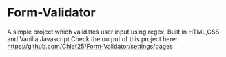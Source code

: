 # Form-Validator
A simple project which validates user input using regex. Built in HTML,CSS and Vanilla Javascript
Check the output of this project here: https://github.com/Chief25/Form-Validator/settings/pages
